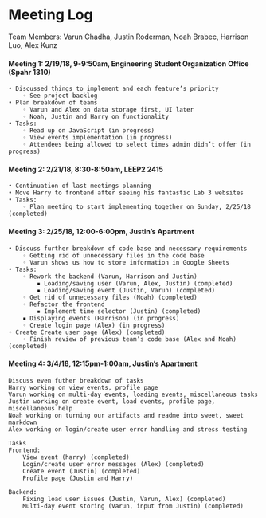 # Meeting Log
Team Members: Varun Chadha, Justin Roderman, Noah Brabec, Harrison Luo, Alex Kunz

#### Meeting 1: 2/19/18, 9-9:50am, Engineering Student Organization Office (Spahr 1310)

	• Discussed things to implement and each feature’s priority
        ◦ See project backlog
    • Plan breakdown of teams
        ◦ Varun and Alex on data storage first, UI later
        ◦ Noah, Justin and Harry on functionality
    • Tasks:
        ◦ Read up on JavaScript (in progress)
        ◦ View events implementation (in progress)
        ◦ Attendees being allowed to select times admin didn’t offer (in progress)
#### Meeting 2: 2/21/18, 8:30-8:50am, LEEP2 2415
    • Continuation of last meetings planning
    • Move Harry to frontend after seeing his fantastic Lab 3 websites
    • Tasks:
        ◦ Plan meeting to start implementing together on Sunday, 2/25/18 (completed)
#### Meeting 3: 2/25/18, 12:00-6:00pm, Justin’s Apartment
    • Discuss further breakdown of code base and necessary requirements
        ◦ Getting rid of unnecessary files in the code base
        ◦ Varun shows us how to store information in Google Sheets
    • Tasks:
        ◦ Rework the backend (Varun, Harrison and Justin)
            ▪ Loading/saving user (Varun, Alex, Justin) (completed)
            ▪ Loading/saving event (Justin, Varun) (completed)
        ◦ Get rid of unnecessary files (Noah) (completed)
        ◦ Refactor the frontend 
            ▪ Implement time selector (Justin) (completed)
		▪ Displaying events (Harrison) (in progress)
        ◦ Create login page (Alex) (in progress)
	◦ Create Create user page (Alex) (completed)
        ◦ Finish review of previous team’s code base (Alex and Noah) (completed)

#### Meeting 4: 3/4/18, 12:15pm-1:00am, Justin’s Apartment

	Discuss even futher breakdown of tasks
	Harry working on view events, profile page
	Varun working on multi-day events, loading events, miscellaneous tasks
	Justin working on create event, load events, profile page, miscellaneous help
	Noah working on turning our artifacts and readme into sweet, sweet markdown
	Alex working on login/create user error handling and stress testing

	Tasks
	Frontend:
		View event (harry) (completed)
		Login/create user error messages (Alex) (completed)
		Create event (Justin) (completed)
		Profile page (Justin and Harry)

	Backend:
		Fixing load user issues (Justin, Varun, Alex) (completed)
		Multi-day event storing (Varun, input from Justin) (completed)
